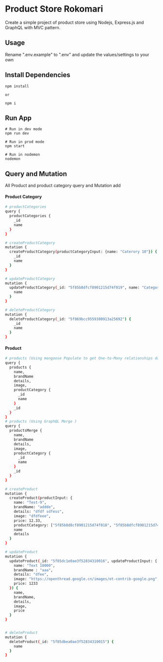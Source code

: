 # Product Store Rokomari

Create a simple project of product store using Nodejs, Express.js and GraphQL with MVC pattern.

## Usage

Rename ".env.example" to ".env" and update the values/settings to your own

## Install Dependencies

```
npm install

or

npm i
```

## Run App

```
# Run in dev mode
npm run dev

# Run in prod mode
npm start

# Run in nodemon
nodemon
```

## Query and Mutation

All Product and product category query and Mutation add

#### Product Category

```bash
# productCategories
query {
  productCategories {
    _id
    name
  }
}

# createProductCategory
mutation {
  createProductCategory(productCategoryInput: {name: "Caterory 10"}) {
    _id
    name
  }
}

# updateProductCategory
mutation {
  updateProductCategory(_id: "5f85b8dfcf8901215d74f019", name: "Category 2") {
    name
  }
}

# deleteProductCategory
mutation {
  deleteProductCategory(_id: "5f869bcc9559380913a25692") {
    _id
    name
  }
}
```

#### Product

```bash
# products (Using mongoose Populate to get One-to-Many relationships data)
query {
  products {
    name,
    brandName
    details,
    image,
    productCategory {
      _id
      name
    }
    _id
  }
}
# products (Using GraphQL Merge )
query {
  productsMerge {
    name,
    brandName
    details,
    image,
    productCategory {
      _id
      name
    }
    _id
  }
}

# createProduct
mutation {
  createProduct(productInput: {
    name: "Test-9",
    brandName: "addde",
    details: "dfdf sdfess",
    image: "dfdfeee",
    price: 12.33,
    productCategory: ["5f85b8d8cf8901215d74f018", "5f85b8dfcf8901215d74f019", "5f85b8e4cf8901215d74f01a"]}) {
    name
    details
  }
}

# updateProduct
mutation {
  updateProduct(_id: "5f85dc1e0ae3f52834310016", updateProductInput: {
    name: "Text 10000",
    brandName : "aaa",
    details: "dfee",
    image: "https://openthread.google.cn/images/ot-contrib-google.png",
    price: 1233
  }) {
    name,
    brandName,
    details,
    image,
    price
  }
}


# deleteProduct
mutation {
  deleteProduct(_id: "5f85dbea0ae3f52834310015") {
    name
  }
}
```
